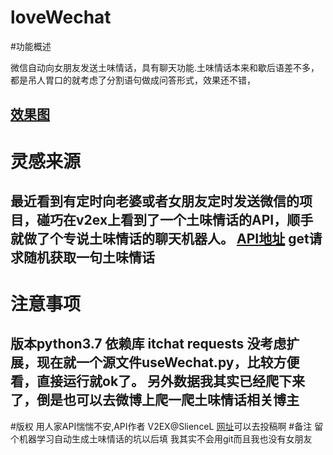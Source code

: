 # loveWechat
#功能概述

微信自动向女朋友发送土味情话，具有聊天功能.土味情话本来和歇后语差不多，都是吊人胃口的就考虑了分割语句做成问答形式，效果还不错，

[效果图](https://upload-images.jianshu.io/upload_images/12490583-78fa6f649684a9df.jpg?imageMogr2/auto-orient/strip%7CimageView2/2/w/1240)
------
# 灵感来源
最近看到有定时向老婆或者女朋友定时发送微信的项目，碰巧在v2ex上看到了一个土味情话的API，顺手就做了个专说土味情话的聊天机器人。
[API地址](https://api.lovelive.tools/api/SweetNothings)
get请求随机获取一句土味情话
------
# 注意事项
版本python3.7
依赖库 
itchat
requests
没考虑扩展，现在就一个源文件useWechat.py，比较方便看，直接运行就ok了。
另外数据我其实已经爬下来了，倒是也可以去微博上爬一爬土味情话相关博主
------
#版权
用人家API惴惴不安,API作者 V2EX@SlienceL
[网址](https://lovelive.tools)可以去投稿啊
#备注
留个机器学习自动生成土味情话的坑以后填
我其实不会用git而且我也没有女朋友
